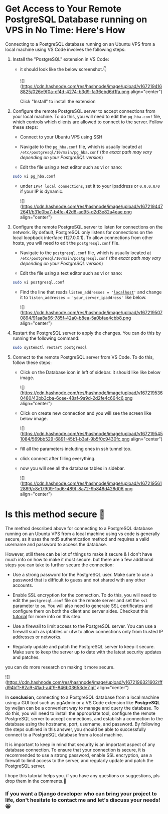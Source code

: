 # Get Access to Your Remote PostgreSQL Database running on VPS in No Time: Here's How

Connecting to a PostgreSQL database running on an Ubuntu VPS from a local machine using VS Code involves the following steps:

1. Install the "PostgreSQL" extension in VS Code:
    
    * it should look like the below screenshot.👇
        
        ![](https://cdn.hashnode.com/res/hashnode/image/upload/v1672194168825/026e9f0a-cf4d-4274-b3d9-fa36ebd6d1fa.png align="center")
        
        Click "Install" to install the extension
        
2. Configure the remote PostgreSQL server to accept connections from your local machine. To do this, you will need to edit the `pg_hba.conf` file, which controls which clients are allowed to connect to the server. Follow these steps:
    
    * Connect to your Ubuntu VPS using SSH
        
    * Navigate to the `pg_hba.conf` file, which is usually located at `/etc/postgresql/10/main/pg_hba.conf` (*the exact path may vary depending on your PostgreSQL version*)
        
    * Edit the file using a text editor such as vi or nano:
        
    
    ```bash
    sudo vi pg_hba.conf
    ```
    
    * under `IPv4 local connections`, set it to your ipaddress or `0.0.0.0/0` if your IP is dynamic.
        
        ![](https://cdn.hashnode.com/res/hashnode/image/upload/v1672194472641/b31e0ba7-b4fe-42d8-ad95-d2d3e82a4eae.png align="center")
        
3. Configure the remote PostgreSQL server to listen for connections on the network. By default, PostgreSQL only listens for connections on the local loopback interface (127.0.0.1). To allow connections from other hosts, you will need to edit the `postgresql.conf` file.
    
    * Navigate to the `postgresql.conf` file, which is usually located at `/etc/postgresql/10/main/postgresql.conf` (*the exact path may vary depending on your PostgreSQL version*)
        
    * Edit the file using a text editor such as vi or nano:
        
    
    ```bash
    sudo vi postgresql.conf
    ```
    
    * Find the line that reads `listen_addresses = '`[`localhost`](http://localhost)`'` and change it to `listen_addresses = 'your_server_ipaddress'` like below.
        
        ![](https://cdn.hashnode.com/res/hashnode/image/upload/v1672195070894/91aa8a66-785f-42a0-b8ea-5a0bfae4cbb8.png align="center")
        
4. Restart the PostgreSQL server to apply the changes. You can do this by running the following command:
    
    ```bash
    sudo systemctl restart postgresql
    ```
    
5. Connect to the remote PostgreSQL server from VS Code. To do this, follow these steps:
    
    * Click on the Database icon in left of sidebar. it should like like below image.
        
        ![](https://cdn.hashnode.com/res/hashnode/image/upload/v1672195360480/43bb3cba-6cee-48af-9a9d-2d2fe4c664c6.png align="center")
        
    * Click on create new connection and you will see the screen like below image.
        
        ![](https://cdn.hashnode.com/res/hashnode/image/upload/v1672195451084/569bb529-6891-45b1-b3af-9b5f0c9430fc.png align="center")
        
    * fill all the parameters including ones in ssh tunnel too.
        
    * click connect after filling everything.
        
    * now you will see all the database tables in sidebar.
        
        ![](https://cdn.hashnode.com/res/hashnode/image/upload/v1672195612889/c8e17909-1bd6-489f-8a72-9b848d428d06.png align="center")
        

# Is this method secure 🤔

The method described above for connecting to a PostgreSQL database running on an Ubuntu VPS from a local machine using vs code is generally secure, as it uses the md5 authentication method and requires a valid username and password to access the database.

However, still there can be lot of things to make it secure & I don't have much info on how to make it most secure. but there are a few additional steps you can take to further secure the connection:

* Use a strong password for the PostgreSQL user. Make sure to use a password that is difficult to guess and not shared with any other accounts.
    
* Enable SSL encryption for the connection. To do this, you will need to edit the `postgresql.conf` file on the remote server and set the `ssl` parameter to `on`. You will also need to generate SSL certificates and configure them on both the client and server sides. Checkout this [tutorial](https://www.howtoforge.com/how-to-enable-ssl-for-postgresql-connections/) for more info on this step.
    
* Use a firewall to limit access to the PostgreSQL server. You can use a firewall such as iptables or ufw to allow connections only from trusted IP addresses or networks.
    
* Regularly update and patch the PostgreSQL server to keep it secure. Make sure to keep the server up to date with the latest security updates and patches.
    

you can do more research on making it more secure.

![](https://cdn.hashnode.com/res/hashnode/image/upload/v1672196321602/ffd94bf1-82a9-41ad-a4f9-846b03653de7.gif align="center")

In **conclusion**, connecting to a PostgreSQL database from a local machine using a GUI tool such as pgAdmin or a VS Code extension like **PostgreSQL** by weijan can be a convenient way to manage and query the database. To do this, you will need to install the appropriate tool, configure the remote PostgreSQL server to accept connections, and establish a connection to the database using the hostname, port, username, and password. By following the steps outlined in this answer, you should be able to successfully connect to a PostgreSQL database from a local machine.

It is important to keep in mind that security is an important aspect of any database connection. To ensure that your connection is secure, it is recommended to use a strong password, enable SSL encryption, use a firewall to limit access to the server, and regularly update and patch the PostgreSQL server.

I hope this tutorial helps you. if you have any questions or suggestions, pls drop them in the comments.💬

### If you want a Django developer who can bring your project to life, don't hesitate to contact me and let's discuss your needs! 😀